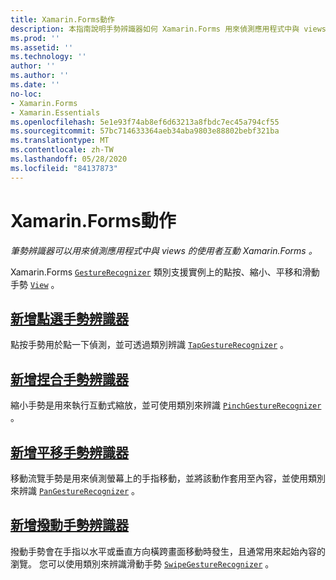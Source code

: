 ```yaml
---
title: Xamarin.Forms動作
description: 本指南說明手勢辨識器如何 Xamarin.Forms 用來偵測應用程式中與 views 的使用者互動 Xamarin.Forms 。
ms.prod: ''
ms.assetid: ''
ms.technology: ''
author: ''
ms.author: ''
ms.date: ''
no-loc:
- Xamarin.Forms
- Xamarin.Essentials
ms.openlocfilehash: 5e1e93f74ab8ef6d63213a8fbdc7ec45a794cf55
ms.sourcegitcommit: 57bc714633364aeb34aba9803e88802bebf321ba
ms.translationtype: MT
ms.contentlocale: zh-TW
ms.lasthandoff: 05/28/2020
ms.locfileid: "84137873"
---
```

# <a name="xamarinforms-gestures"></a>Xamarin.Forms動作

_筆勢辨識器可以用來偵測應用程式中與 views 的使用者互動 Xamarin.Forms 。_

Xamarin.Forms [`GestureRecognizer`](xref:Xamarin.Forms.GestureRecognizer) 類別支援實例上的點按、縮小、平移和滑動手勢 [`View`](xref:Xamarin.Forms.View) 。

## <a name="adding-a-tap-gesture-recognizer"></a>[新增點選手勢辨識器](tap.md)

點按手勢用於點一下偵測，並可透過類別辨識 [`TapGestureRecognizer`](xref:Xamarin.Forms.TapGestureRecognizer) 。

## <a name="adding-a-pinch-gesture-recognizer"></a>[新增捏合手勢辨識器](pinch.md)

縮小手勢是用來執行互動式縮放，並可使用類別來辨識 [`PinchGestureRecognizer`](xref:Xamarin.Forms.PinchGestureRecognizer) 。

## <a name="adding-a-pan-gesture-recognizer"></a>[新增平移手勢辨識器](pan.md)

移動流覽手勢是用來偵測螢幕上的手指移動，並將該動作套用至內容，並使用類別來辨識 [`PanGestureRecognizer`](xref:Xamarin.Forms.PanGestureRecognizer) 。

## <a name="adding-a-swipe-gesture-recognizer"></a>[新增撥動手勢辨識器](swipe.md)

撥動手勢會在手指以水平或垂直方向橫跨畫面移動時發生，且通常用來起始內容的瀏覽。 您可以使用類別來辨識滑動手勢 [`SwipeGestureRecognizer`](xref:Xamarin.Forms.SwipeGestureRecognizer) 。
